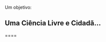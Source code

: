 <!-- .slide: data-background="img/containers.jpg" -->

Um objetivo:

## Uma Ciência Livre e Cidadã...

====

